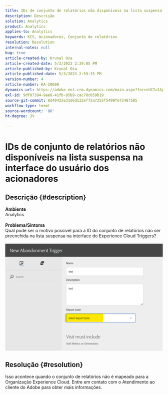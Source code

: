 ```yaml
---
title: IDs de conjunto de relatórios não disponíveis na lista suspensa na interface do usuário dos acionadores
description: Descrição
solution: Analytics
product: Analytics
applies-to: Analytics
keywords: KCS, Acionadores, Conjunto de relatórios
resolution: Resolution
internal-notes: null
bug: true
article-created-by: Krunal Oza
article-created-date: 5/3/2023 2:39:05 PM
article-published-by: Krunal Oza
article-published-date: 5/3/2023 2:59:15 PM
version-number: 4
article-number: KA-20600
dynamics-url: https://adobe-ent.crm.dynamics.com/main.aspx?forceUCI=1&pagetype=entityrecord&etn=knowledgearticle&id=1cb8f33f-c0e9-ed11-a7c6-6045bd006b4b
exl-id: 9df87394-9ae8-41fb-95b9-cac78c059b19
source-git-commit: 8d40422e31d6d132ef72a7255f5490fe72487505
workflow-type: tm+mt
source-wordcount: '80'
ht-degree: 3%

---
```


# IDs de conjunto de relatórios não disponíveis na lista suspensa na interface do usuário dos acionadores

## Descrição {#description}

<b>Ambiente</b><br>Analytics<br> <br><b>Problema/Sintoma</b><br>Qual pode ser o motivo possível para a ID do conjunto de relatórios não ser preenchida na lista suspensa na interface do Experience Cloud Triggers?

![](assets/___20b8f33f-c0e9-ed11-a7c6-6045bd006b4b___.png)

## Resolução {#resolution}

Isso acontece quando o conjunto de relatórios não é mapeado para a Organização Experience Cloud. Entre em contato com o Atendimento ao cliente do Adobe para obter mais informações.

<br>
